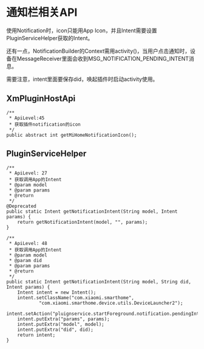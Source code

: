 # 通知栏相关API
使用Notification时，icon只能用App Icon，并且Intent需要设置PluginServiceHelper获取的Intent。

还有一点，NotificationBuilder的Context需用activity()，当用户点击通知时，设备在MessageReceiver里面会收到MSG\_NOTIFICATION\_PENDING\_INTENT消息。

需要注意，intent里面要保存did，唤起插件时启动activity使用。

## XmPluginHostApi
```
/**
 * ApiLevel:45
 * 获取插件notification的icon
 */
public abstract int getMiHomeNotificationIcon();
```

## PluginServiceHelper
```
/**
 * ApiLevel: 27
 * 获取调用App的Intent
 * @param model
 * @param params
 * @return
 */
@Deprecated
public static Intent getNotificationIntent(String model, Intent params) {
    return getNotificationIntent(model, "", params);
}

/**
 * ApiLevel: 48
 * 获取调用App的Intent
 * @param model
 * @param did
 * @param params
 * @return
 */
public static Intent getNotificationIntent(String model, String did, Intent params) {
    Intent intent = new Intent();
    intent.setClassName("com.xiaomi.smarthome",
            "com.xiaomi.smarthome.device.utils.DeviceLauncher2");
    intent.setAction("pluignservice.startForeground.notification.pendingIntent");
    intent.putExtra("params", params);
    intent.putExtra("model", model);
    intent.putExtra("did", did);
    return intent;
}
```